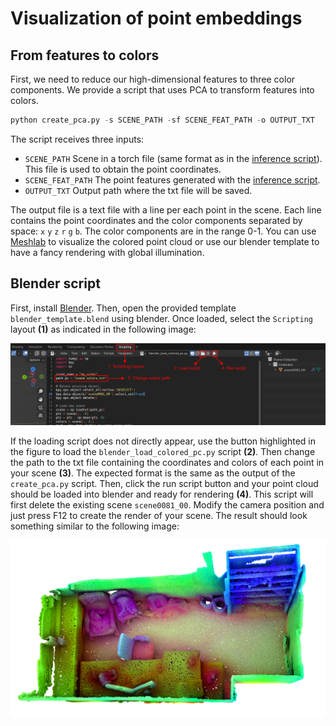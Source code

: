# Visualization of point embeddings

## From features to colors

First, we need to reduce our high-dimensional features to three color components. We provide a script that uses PCA to transform features into colors.

```python
python create_pca.py -s SCENE_PATH -sf SCENE_FEAT_PATH -o OUTPUT_TXT
```

The script receives three inputs:

* <code>SCENE_PATH</code> Scene in a torch file (same format as in the [inference script](/inference/)). This file is used to obtain the point coordinates. 
* <code>SCENE_FEAT_PATH</code> The point features generated with the [inference script](/inference/).
* <code>OUTPUT_TXT</code> Output path where the txt file will be saved. 

The output file is a text file with a line per each point in the scene. Each line contains the point coordinates and the color components separated by space: <code>x</code> <code>y</code> <code>z</code> <code>r</code> <code>g</code> <code>b</code>. The color components are in the range 0-1. You can use [Meshlab](https://www.meshlab.net/) to visualize the colored point cloud or use our blender template to have a fancy rendering with global illumination.

## Blender script

First, install [Blender](https://www.blender.org/). Then, open the provided template <code>blender_template.blend</code> using blender. Once loaded, select the <code>Scripting</code> layout **(1)** as indicated in the following image:


![Scripting](/imgs/blender_scripting.png)

If the loading script does not directly appear, use the button highlighted in the figure to load the <code>blender_load_colored_pc.py</code> script **(2)**. Then change the path to the txt file containing the coordinates and colors of each point in your scene **(3)**. The expected format is the same as the output of the <code>create_pca.py</code> script. Then, click the run script button and your point cloud should be loaded into blender and ready for rendering **(4)**. This script will first delete the existing scene <code>scene0081_00</code>. Modify the camera position and just press F12 to create the render of your scene. The result should look something similar to the following image:

![Render](/imgs/blender_render.png)
